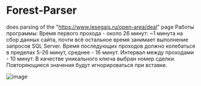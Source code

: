 # Forest-Parser
does parsing of the "https://www.lesegais.ru/open-area/deal" page
Работы программы:
  Время первого прохода - около 26 минут:
    ~1 минута на сбор данных сайта,
    почти всё остальное время занимает выполнение
    запросов SQL Server.
  Время последующих проходов должно колебаться в пределах
  5-26 минут, среднее - 16 минут.
  Интервал между проходами - 10 минут.
В качестве уникального ключа выбран номер сделки.
Повторяющиеся значения будут игнорироваться при вставке.



  ![image](https://user-images.githubusercontent.com/103505023/180056220-2a72b01e-9d72-4f92-8a25-521abab626c7.png)
